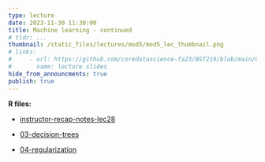 ```yaml
---
type: lecture
date: 2023-11-30 11:30:00
title: Machine learning - continued
# tldr: ...
thumbnail: /static_files/lectures/mod5/mod5_lec_thumbnail.png
# links:
#     - url: https://github.com/coredatascience-fa23/BST219/blob/main/00_course_introduction/Lecture_01.pdf
#       name: lecture slides
hide_from_announcments: true
publish: true
---
```

**R files:**
- [instructor-recap-notes-lec28](https://github.com/coredatascience-fa23/BST219/blob/main/instructor_lecture-recap-notes/instructor_notes_lec28.Rmd)


- [03-decision-trees](https://github.com/coredatascience-fa23/BST219/blob/main/06_machine-learning/03_decision-trees.Rmd)

- [04-regularization](https://github.com/coredatascience-fa23/BST219/blob/main/06_machine-learning/04_regularization.Rmd)

